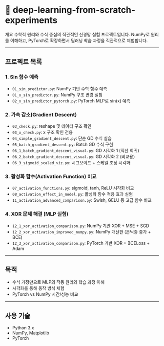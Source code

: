 # 🧐 deep-learning-from-scratch-experiments

개요
수학적 원리와 수식 중심의 직관적인 신경망 실험 프로젝트입니다.
NumPy로 원리를 이해하고, PyTorch로 확장하면서 딥러닝 학습 과정을 직관적으로 체험합니다.

---

## 프로젝트 목록

### 1. Sin 함수 예측
- `01_sin_predictor.py`: NumPy 기반 수학 함수 예측
- `01_x_sin_predictor.py`: NumPy 구조 변경 실험
- `02_x_sin_predictor_pytorch.py`: PyTorch MLP로 sin(x) 예측

### 2. 가속 감소(Gradient Descent)
- `03_check.py`: reshape 및 데이터 구조 확인
- `03_x_check.py`: x 구조 확인 전용
- `04_simple_gradient_descent.py`: 단순 GD 수식 실습
- `05_batch_gradient_descent.py`: Batch GD 수식 구현
- `06_1_batch_gradient_descent_visual.py`: GD 시각화 1 (직선 회귀)
- `06_2_batch_gradient_descent_visual.py`: GD 시각화 2 (비교용)
- `06_3_sigmoid_scaled_viz.py`: 시그모이드 + 스케일 조정 시각화

### 3. 활성화 함수(Activation Function) 비교
- `07_activation_functions.py`: sigmoid, tanh, ReLU 시각화 비교
- `08_activation_effect_in_model.py`: 활성화 함수 적용 효과 실험
- `11_activation_advanced_comparison.py`: Swish, GELU 등 고급 함수 비교

### 4. XOR 문제 해결 (MLP 실험)
- `12_1_xor_activation_comparison.py`: NumPy 기반 XOR + MSE + SGD
- `12_2_xor_activation_improved_numpy.py`: NumPy 개선판 (은닉층 증가 + BCE)
- `12_3_xor_activation_comparison.py`: PyTorch 기반 XOR + BCELoss + Adam

---

## 목적
- 수식 가정만으로 MLP의 작동 원리와 학습 과정 이해
- 시각화를 통해 동작 방식 체험
- PyTorch vs NumPy 시간/성능 비교

---

## 사용 기술
- Python 3.x
- NumPy, Matplotlib
- PyTorch

